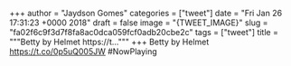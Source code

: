 
+++
author = "Jaydson Gomes"
categories = ["tweet"]
date = "Fri Jan 26 17:31:23 +0000 2018"
draft = false
image = "{TWEET_IMAGE}"
slug = "fa02f6c9f3d7f8fa8ac0dca059fcf0adb20cbe2c"
tags = ["tweet"]
title = """Betty by Helmet https://t..."""
+++
Betty by Helmet https://t.co/0p5uQ005JW #NowPlaying
